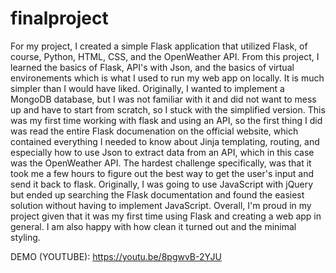 # finalproject

For my project, I created a simple Flask application that utilized Flask, of course, Python, HTML, CSS, and the OpenWeather API. From this project, I learned the basics of Flask, API's with Json, and the basics of virtual environements which is what I used to run my web app on locally. It is much simpler than I would have liked. Originally, I wanted to implement a MongoDB database, but I was not familiar with it and did not want to mess up and have to start from scratch, so I stuck with the simplified version. This was my first time working with flask and using an API, so the first thing I did was read the entire Flask documenation on the official website, which contained everything I needed to know about Jinja templating, routing, and especially how to use Json to extract data from an API, which in this case was the OpenWeather API. The hardest challenge specifically, was that it took me a few hours to figure out the best way to get the user's input and send it back to flask. Originally, I was going to use JavaScript with jQuery but ended up searching the Flask documentation and found the easiest solution without having to implement JavaScript. Overall, I'm proud in my project given that it was my first time using Flask and creating a web app in general. I am also happy with how clean it turned out and the minimal styling.

DEMO (YOUTUBE): https://youtu.be/8pgwvB-2YJU
